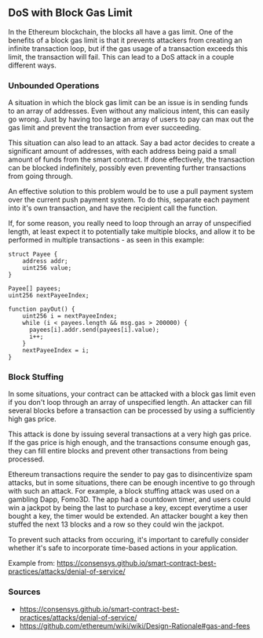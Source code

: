 ## DoS with Block Gas Limit

In the Ethereum blockchain, the blocks all have a gas limit. One of the benefits of a block gas limit is that it prevents attackers from creating an infinite transaction loop, but if the gas usage of a transaction exceeds this limit, the transaction will fail. This can lead to a DoS attack in a couple different ways.

### Unbounded Operations

A situation in which the block gas limit can be an issue is in sending funds to an array of addresses. Even without any malicious intent, this can easily go wrong. Just by having too large an array of users to pay can max out the gas limit and prevent the transaction from ever succeeding. 

This situation can also lead to an attack. Say a bad actor decides to create a significant amount of addresses, with each address being paid a small amount of funds from the smart contract. If done effectively, the transaction can be blocked indefinitely, possibly even preventing further transactions from going through.

An effective solution to this problem would be to use a pull payment system over the current push payment system. To do this, separate each payment into it's own transaction, and have the recipient call the function.

If, for some reason, you really need to loop through an array of unspecified length, at least expect it to potentially take multiple blocks, and allow it to be performed in multiple transactions - as seen in this example:

```
struct Payee {
    address addr;
    uint256 value;
}

Payee[] payees;
uint256 nextPayeeIndex;

function payOut() {
    uint256 i = nextPayeeIndex;
    while (i < payees.length && msg.gas > 200000) {
      payees[i].addr.send(payees[i].value);
      i++;
    }
    nextPayeeIndex = i;
}
```

### Block Stuffing

In some situations, your contract can be attacked with a block gas limit even if you don't loop through an array of unspecified length. An attacker can fill several blocks before a transaction can be processed by using a sufficiently high gas price.

This attack is done by issuing several transactions at a very high gas price. If the gas price is high enough, and the transactions consume enough gas, they can fill entire blocks and prevent other transactions from being processed. 

Ethereum transactions require the sender to pay gas to disincentivize spam attacks, but in some situations, there can be enough incentive to go through with such an attack. For example, a block stuffing attack was used on a gambling Dapp, Fomo3D. The app had a countdown timer, and users could win a jackpot by being the last to purchase a key, except everytime a user bought a key, the timer would be extended. An attacker bought a key then stuffed the next 13 blocks and a row so they could win the jackpot.

To prevent such attacks from occuring, it's important to carefully consider whether it's safe to incorporate time-based actions in your application.

Example from: https://consensys.github.io/smart-contract-best-practices/attacks/denial-of-service/

### Sources

- https://consensys.github.io/smart-contract-best-practices/attacks/denial-of-service/
- https://github.com/ethereum/wiki/wiki/Design-Rationale#gas-and-fees
